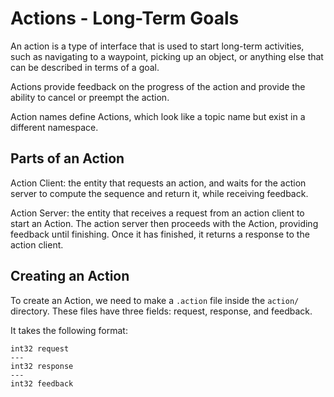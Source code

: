 # Actions - Long-Term Goals

An action is a type of interface that is used to start long-term activities, such as navigating to a waypoint, picking up an object, or anything else that can be described in terms of a goal.

Actions provide feedback on the progress of the action and provide the ability to cancel or preempt the action.

Action names define Actions, which look like a topic name but exist in a different namespace.

<!-- Give example of Action in REMI -->

## Parts of an Action

Action Client: the entity that requests an action, and waits for the action server to compute the sequence and return it, while receiving feedback.

Action Server: the entity that receives a request from an action client to start an Action. The action server then proceeds with the Action, providing feedback until finishing. Once it has finished, it returns a response to the action client.

## Creating an Action

To create an Action, we need to make a `.action` file inside the `action/` directory. These files have three fields: request, response, and feedback.

It takes the following format:

```IDL
int32 request
---
int32 response
---
int32 feedback
```
